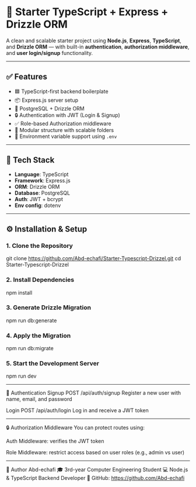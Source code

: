 # 🚀 Starter TypeScript + Express + Drizzle ORM

A clean and scalable starter project using **Node.js**, **Express**, **TypeScript**, and **Drizzle ORM** — with built-in **authentication**, **authorization middleware**, and **user login/signup** functionality.

---

## ✅ Features

- 🟦 TypeScript-first backend boilerplate
- 📦 Express.js server setup
- 🐘 PostgreSQL + Drizzle ORM
- 🔒 Authentication with JWT (Login & Signup)
- ✅ Role-based Authorization middleware
- 🧱 Modular structure with scalable folders
- 🌱 Environment variable support using `.env`

---

## 🧰 Tech Stack

- **Language**: TypeScript
- **Framework**: Express.js
- **ORM**: Drizzle ORM
- **Database**: PostgreSQL
- **Auth**: JWT + bcrypt
- **Env config**: dotenv

---
## ⚙️ Installation & Setup

### 1. Clone the Repository

git clone https://github.com/Abd-echafi/Starter-Typescript-Drizzel.git
cd Starter-Typescript-Drizzel

### 2. Install Dependencies

npm install

### 3. Generate Drizzle Migration

npm run db:generate

### 4. Apply the Migration

npm run db:migrate

### 5. Start the Development Server

npm run dev

---

🔐 Authentication
Signup
POST /api/auth/signup
Register a new user with name, email, and password

Login
POST /api/auth/login
Log in and receive a JWT token


---

🔒 Authorization Middleware
You can protect routes using:

Auth Middleware: verifies the JWT token

Role Middleware: restrict access based on user roles (e.g., admin vs user)


---

👤 Author
Abd-echafi
🎓 3rd-year Computer Engineering Student
💻 Node.js & TypeScript Backend Developer
🔗 GitHub: https://github.com/Abd-echafi
